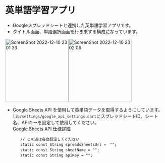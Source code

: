 # 英単語学習アプリ

* Googleスプレッドシートと連携した英単語学習アプリです。
* タイトル画面、単語選択画面を行き来する構成になっています。
<div style="display: flex;">
<img width="200" alt="ScreenShot 2022-12-10 23 01 33" src="https://user-images.githubusercontent.com/77447256/206859286-53bcca57-fffb-4855-9d27-f29edd60ffe9.png">
<img width="200" alt="ScreenShot 2022-12-10 23 02 06" src="https://user-images.githubusercontent.com/77447256/206859290-70e7642e-cf3f-4688-859a-7f18060a904d.png">
</div>

* Google Sheets API を使用して英単語データを取得するようにしています。<br><code>lib/settings/google_api_settings.dart</code>にスプレッドシートID、シート名、APIキーを設定して使用してください。<br><a href="https://developers.google.com/sheets/api/reference/rest">Google Sheets API 仕様詳細</a>

```
　　　　// この辺は各自設定してください
　　　　static const String spreadsSheetsUrl =　"";
　　　　static const String sheetName = "";
　　　　static const String apiKey = "";
```
